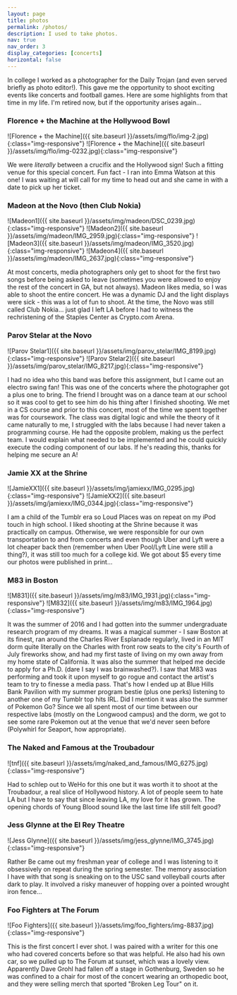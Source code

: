 ```yaml
---
layout: page
title: photos
permalink: /photos/
description: I used to take photos.
nav: true
nav_order: 3
display_categories: [concerts]
horizontal: false
---
```


In college I worked as a photographer for the Daily Trojan (and even served briefly as photo editor!). This gave me the opportunity to shoot exciting events like concerts and football games. Here are some highlights from that time in my life. I'm retired now, but if the opportunity arises again...

### Florence + the Machine at the Hollywood Bowl
![Florence + the Machine]({{ site.baseurl }}/assets/img/flo/img-2.jpg){:class="img-responsive"}
![Florence + the Machine]({{ site.baseurl }}/assets/img/flo/img-0232.jpg){:class="img-responsive"}

We were *literally* between a crucifix and the Hollywood sign! Such a fitting venue for this special concert. Fun fact - I ran into Emma Watson at this one! I was waiting at will call for my time to head out and she came in with a date to pick up her ticket. 

### Madeon at the Novo (then Club Nokia)
![Madeon1]({{ site.baseurl }}/assets/img/madeon/DSC_0239.jpg){:class="img-responsive"}
![Madeon2]({{ site.baseurl }}/assets/img/madeon/IMG_2959.jpg){:class="img-responsive"}
![Madeon3]({{ site.baseurl }}/assets/img/madeon/IMG_3520.jpg){:class="img-responsive"}
![Madeon4]({{ site.baseurl }}/assets/img/madeon/IMG_2637.jpg){:class="img-responsive"}

At most concerts, media photographers only get to shoot for the first two songs before being asked to leave (sometimes you were allowed to enjoy the rest of the concert in GA, but not always). Madeon likes media, so I was able to shoot the entire concert. He was a dynamic DJ and the light displays were sick - this was a lot of fun to shoot. At the time, the Novo was still called Club Nokia... just glad I left LA before I had to witness the rechristening of the Staples Center as Crypto.com Arena.

### Parov Stelar at the Novo
![Parov Stelar1]({{ site.baseurl }}/assets/img/parov_stelar/IMG_8199.jpg){:class="img-responsive"}
![Parov Stelar2]({{ site.baseurl }}/assets/img/parov_stelar/IMG_8217.jpg){:class="img-responsive"}

I had no idea who this band was before this assignment, but I came out an electro swing fan! This was one of the concerts where the photographer got a plus one to bring. The friend I brought was on a dance team at our school so it was cool to get to see him do his thing after I finished shooting. We met in a CS course and prior to this concert, most of the time we spent together was for coursework. The class was digital logic and while the theory of it came naturally to me, I struggled with the labs because I had never taken a programming course. He had the opposite problem, making us the perfect team. I would explain what needed to be implemented and he could quickly execute the coding component of our labs. If he's reading this, thanks for helping me secure an A!

###  Jamie XX at the Shrine 
![JamieXX1]({{ site.baseurl }}/assets/img/jamiexx/IMG_0295.jpg){:class="img-responsive"}
![JamieXX2]({{ site.baseurl }}/assets/img/jamiexx/IMG_0344.jpg){:class="img-responsive"}

I am a child of the Tumblr era so Loud Places was on repeat on my iPod touch in high school. I liked shooting at the Shrine because it was practically on campus. Otherwise, we were responsible for our own transportation to and from concerts and even though Uber and Lyft were a lot cheaper back then (remember when Uber Pool/Lyft Line were still a thing?), it was still too much for a college kid. We got about \$5 every time our photos were published in print...  

### M83 in Boston 
![M831]({{ site.baseurl }}/assets/img/m83/IMG_1931.jpg){:class="img-responsive"}
![M832]({{ site.baseurl }}/assets/img/m83/IMG_1964.jpg){:class="img-responsive"}

It was the summer of 2016 and I had gotten into the summer undergraduate research program of my dreams. It was a magical summer - I saw Boston at its finest, ran around the Charles River Esplanade regularly, lived in an MIT dorm quite literally on the Charles with front row seats to the city's Fourth of July fireworks show, and had my first taste of living on my own away from my home state of California.  It was also the summer that helped me decide to apply for a Ph.D. (dare I say I was brainwashed?). I saw that M83 was performing and took it upon myself to go rogue and contact the artist's team to try to finesse a media pass. That's how I ended up at Blue Hills Bank Pavilion with my summer program bestie (plus one perks) listening to another one of my Tumblr top hits IRL. Did I mention it was also the summer of Pokemon Go? Since we all spent most of our time between our respective labs (mostly on the Longwood campus) and the dorm, we got to see some rare Pokemon out at the venue that we'd never seen before (Polywhirl for Seaport, how appropriate). 

### The Naked and Famous at the Troubadour
![tnf]({{ site.baseurl }}/assets/img/naked_and_famous/IMG_6275.jpg){:class="img-responsive"}

Had to schlep out to WeHo for this one but it was worth it to shoot at the Troubadour, a real slice of Hollywood history. A lot of people seem to hate LA but I have to say that since leaving LA, my love for it has grown. The opening chords of Young Blood sound like the last time life still felt good? 
 
### Jess Glynne at the El Rey Theatre
![Jess Glynne]({{ site.baseurl }}/assets/img/jess_glynne/IMG_3745.jpg){:class="img-responsive"}

Rather Be came out my freshman year of college and I was listening to it obsessively on repeat during the spring semester. The memory association I have with that song is sneaking on to the USC sand volleyball courts after dark to play. It involved a risky maneuver of hopping over a pointed wrought iron fence... 

### Foo Fighters at The Forum 
![Foo Fighters]({{ site.baseurl }}/assets/img/foo_fighters/img-8837.jpg){:class="img-responsive"}

This is the first concert I ever shot. I was paired with a writer for this one who had covered concerts before so that was helpful. He also had his own car, so we pulled up to The Forum at sunset, which was a lovely view. Apparently Dave Grohl had fallen off a stage in Gothenburg, Sweden so he was confined to a chair for most of the concert wearing an orthopedic boot, and they were selling merch that sported "Broken Leg Tour" on it. 
